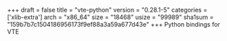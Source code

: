+++
draft = false
title = "vte-python"
version = "0.28.1-5"
categories = ['xlib-extra']
arch = "x86_64"
size = "18468"
usize = "99989"
sha1sum = "159b7b7c1504186956173f9ef88a3a59a677d43e"
+++
Python bindings for VTE